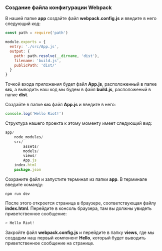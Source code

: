 <h3 id="configuration-file">Создание файла конфигурации Webpack</h3>

В нашей папке **app** создайте файл **webpack.config.js** и введите в него следующий код:

```js
const path = require('path')

module.exports = {
  entry: './src/App.js',
  output: {
    path: path.resolve(__dirname, 'dist'),
    filename: 'build.js',
    publicPath: 'dist/'
  }
}
```

Точкой входа приложения будет файл **App.js**, расположенный в папке **src**, а выводить наш код мы будем в файл **build.js**, расположеный в папке **dist**.

Создайте в папке **src** файл **App.js** и введите в него:

```js
console.log('Hello Riot!')
```

Структура нашего проекта к этому моменту имеет следующий вид:

```js
app/
    node_modules/
    src/
        assets/
        models/
        views/
        App.js
    index.html
    package.json
```

Сохраните файл и запустите терминал из папки **app**. В терминале введите команду:

```
npm run dev
```

После этого откроется страница в браузере, соответствующая файлу **index.html**. Перейдите в консоль браузера, там вы должны увидеть приветственное сообщение:

```js
> Hello Riot!
```

Закройте файл **webpack.config.js** и перейдите в папку **views**, где мы создадим наш первый компонент **Hello**, который будет выводить приветственное сообщение на странице.
